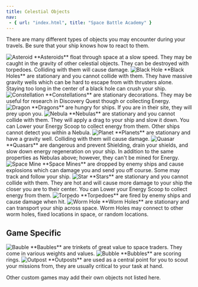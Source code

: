 ```yaml
---
title: Celestial Objects
nav:
 - { url: "index.html", title: "Space Battle Academy" }
---
```


There are many different types of objects you may encounter during your travels.  Be sure that your ship knows how to react to them.

<img src="@(Context.Settings[Keys.LinkRoot])/img/obj/Asteroid.png" alt="Asteroid" class="left"/> 
**Asteroids** float through space at a slow speed.  They may be caught in the gravity of other celestial objects.  They can be destroyed with torpedoes.  Colliding with them will cause damage.

<img src="@(Context.Settings[Keys.LinkRoot])/img/obj/BlackHole.png" alt="Black Hole" class="left"/> 
**Black Holes** are stationary and you cannot collide with them.  They have massive gravity wells which can be hard to escape from with thrusters alone.  Staying too long in the center of a black hole can crush your ship.

<img src="@(Context.Settings[Keys.LinkRoot])/img/obj/Constellation.png" alt="Constellation" class="left"/> 
**Constellations** are stationary decorations.  They may be useful for research in Discovery Quest though or collecting Energy.

<img src="@(Context.Settings[Keys.LinkRoot])/img/obj/Dragon.png" alt="Dragon" class="left"/> 
**Dragons** are hungry for ships.  If you are in their site, they will prey upon you.

<img src="@(Context.Settings[Keys.LinkRoot])/img/obj/Nebula.png" alt="Nebula" class="left"/> 
**Nebulas** are stationary and you cannot collide with them.  They will apply a drag to your ship and slow it down.  You can Lower your Energy Scoop to collect energy from them.  Other ships cannot detect you within a Nebula.

<img src="@(Context.Settings[Keys.LinkRoot])/img/obj/Planet.png" alt="Planet" class="left"/> 
**Planets** are stationary and have a gravity well.  Colliding with them will cause damage.

<img src="@(Context.Settings[Keys.LinkRoot])/img/obj/Quasar.png" alt="Quasar" class="left"/> 
**Quasars** are dangerous and prevent Shielding, drain your shields, and slow down energy regeneration on your ship.  In addition to the same properties as Nebulas above; however, they can't be mined for Energy.

<img src="@(Context.Settings[Keys.LinkRoot])/img/obj/Mine.png" alt="Space Mine" class="left"/> 
**Space Mines** are dropped by enemy ships and cause explosions which can damage you and send you off course.  Some may track and follow your ship.

<img src="@(Context.Settings[Keys.LinkRoot])/img/obj/Star.png" alt="Star" class="left"/> 
**Stars** are stationary and you cannot collide with them.  They are hot and will cause more damage to your ship the closer you are to their center.  You can Lower your Energy Scoop to collect energy from them.

<img src="@(Context.Settings[Keys.LinkRoot])/img/obj/Torpedo.png" alt="Torpedo" class="left"/> 
**Torpedoes** are fired by enemy ships and cause damage when hit.

<img src="@(Context.Settings[Keys.LinkRoot])/img/obj/WormHole.png" alt="Worm Hole" class="left"/> 
**Worm Holes** are stationary and can transport your ship across space.  Worm Holes may connect to other worm holes, fixed locations in space, or random locations.

Game Specific
-------------

<img src="@(Context.Settings[Keys.LinkRoot])/img/obj/Bauble.png" alt="Bauble" class="left"/> 
**Baubles** are trinkets of great value to space traders.  They come in various weights and values.

<img src="@(Context.Settings[Keys.LinkRoot])/img/obj/Bubble.png" alt="Bubble" class="left"/> 
**Bubbles** are scoring rings.

<img src="@(Context.Settings[Keys.LinkRoot])/img/obj/Outpost.png" alt="Outpost" class="left"/> 
**Outposts** are used as a central point for you to scout your missions from, they are usually critical to your task at hand.

Other custom games may add their own objects not listed here.